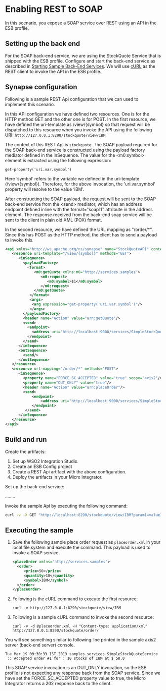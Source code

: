 # Enabling REST to SOAP
    
In this scenario, you expose a SOAP service over REST using an API in the ESB profile.
    
## Setting up the back end
    
For the SOAP back-end service, we are using the StockQuote Service that is shipped with the ESB profile. Configure and start the back-end service as described in [Starting Sample Back-End Services](https://docs.wso2.com/display/EI650/Setting+Up+the+ESB+Samples). We will use [cURL](http://curl.haxx.se/) as the REST client to invoke the API in the ESB profile.
    
## Synapse configuration
    
Following is a sample REST Api configuration that we can used to implement this scenario.

In this API configuration we have defined two resources. One is for the HTTP method GET and the other one is for POST. In the first resource, we have defined the uri-template as /view/{symbol} so that request will be dispatched to this resource when you invoke the API using the following URI: `http://127.0.0.1:8290/stockquote/view/IBM`
    
The context of this REST Api is `stockquote`. The SOAP payload required for the SOAP back-end service is constructed using the payload factory mediator defined in the inSequence. The value for the \<m0:symbol\> element is extracted using the following expression:
    
`get-property('uri.var.symbol')`
    
Here ‘symbol’ refers to the variable we defined in the uri-template (/view/{symbol}). Therefore, for the above invocation, the 'uri.var.symbol' property will resolve to the value ‘IBM’.
    
After constructing the SOAP payload, the request will be sent to the SOAP back-end service from the \<send\> mediator, which has an address endpoint defined inline with the format="soap11" attribute in the address element. The response received from the back-end soap service will be sent to the client in plain old XML (POX) format.
    
In the second resource, we have defined the URL mapping as "/order/\*". Since this has POST as the HTTP method, the client has to send a payload to invoke this. 
        
```xml
<api xmlns="http://ws.apache.org/ns/synapse" name="StockQuoteAPI" context="/stockquote">
   <resource uri-template="/view/{symbol}" methods="GET">
      <inSequence>
        <payloadFactory>
          <format>
             <m0:getQuote xmlns:m0="http://services.samples">
                <m0:request>
                   <m0:symbol>$1</m0:symbol>
                </m0:request>
             </m0:getQuote>
           </format>
           <args>
            <arg expression="get-property('uri.var.symbol')"/>
           </args>
        </payloadFactory>
        <header name="Action" value="urn:getQuote"/>
        <send>
          <endpoint>
            <address uri="http://localhost:9000/services/SimpleStockQuoteService" format="soap11"/>
          </endpoint>
        </send>
      </inSequence>
      <outSequence>
        <send/>
      </outSequence>
   </resource>
   <resource url-mapping="/order/*" methods="POST">
      <inSequence>
        <property name="FORCE_SC_ACCEPTED" value="true" scope="axis2"/>
        <property name="OUT_ONLY" value="true"/>
        <header name="Action" value="urn:placeOrder"/>
        <send>
            <endpoint>
                <address uri="http://localhost:9000/services/SimpleStockQuoteService" format="soap11"/>
            </endpoint>
         </send>
      </inSequence>      
   </resource>
</api>
```

## Build and run

Create the artifacts:

1. Set up WSO2 Integration Studio.
2. Create an ESB Config project
3. Create a REST Api artifact with the above configuration.
4. Deploy the artifacts in your Micro Integrator.

Set up the back-end service:

........

Invoke the sample Api by executing the following command:

```bash
curl -v -X GET "http://localhost:8290/stockquote/view/IBM?param1=value1&param2=value2"
```
## Executing the sample

1.  Save the following sample place order request as `placeorder.xml` in your local file system and execute the command. This payload is used to invoke a SOAP service.
    
      ```xml
      <placeOrder xmlns="http://services.samples">
        <order>
           <price>50</price>
           <quantity>10</quantity>
           <symbol>IBM</symbol>
        </order>
      </placeOrder>
      ```
    
2.  Following is the cURL command to execute the first resource:
    
    `curl -v http://127.0.0.1:8290/stockquote/view/IBM                           `
    
3.  Following is a sample cURL command to invoke the second resource:
    
    `curl -v -d @placeorder.xml -H "Content-type: application/xml" http://127.0.0.1:8290/stockquote/order/`
 
You will see something similar to following line printed in the sample axis2 server (back-end server) console.
    
`Tue Mar 19 09:30:33 IST 2013 samples.services.SimpleStockQuoteService  :: Accepted order #1 for : 10 stocks of IBM at $ 50.0`
    
This SOAP service invocation is an OUT_ONLY invocation, so the ESB profile is not expecting any response back from the SOAP service. Since we have set the FORCE_SC_ACCEPTED property value to true, the Micro Integrator returns a 202 response back to the client.